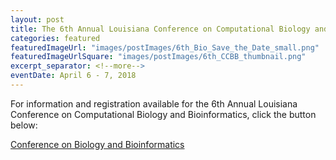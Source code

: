 ```yaml
---
layout: post
title: The 6th Annual Louisiana Conference on Computational Biology and Bioinformatics
categories: featured
featuredImageUrl: "images/postImages/6th_Bio_Save_the_Date_small.png"
featuredImageUrlSquare: "images/postImages/6th_CCBB_thumbnail.png"
excerpt_separator: <!--more-->
eventDate: April 6 - 7, 2018
---
```

<p>For information and registration available for the 6th Annual Louisiana Conference on Computational Biology and Bioinformatics<!--more-->, click the button below:</p>
  <a class="button" href="{{ "/conference-on-biology-and-bioinformatics.html" | relative_url }}">Conference on Biology and Bioinformatics</a>
